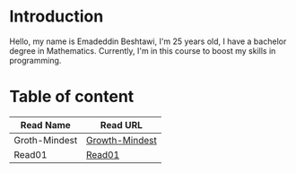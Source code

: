 # Introduction
Hello, my name is Emadeddin Beshtawi, I'm 25 years old, I have a bachelor degree in Mathematics. Currently, I'm in this course to boost my skills in programming.


# Table of content

|  Read Name | Read URL   |
|---|---|
| Groth-Mindest   |  [Growth-Mindest](./Growth-Mindset.md) |
|  Read01 |  [Read01](./read01.md)|
